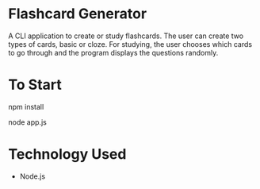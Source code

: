 # Flashcard Generator

A CLI application to create or study flashcards. The user can create two types of cards, basic or cloze. For studying, the user chooses which cards to go through and the program displays the questions randomly.

# To Start
npm install

node app.js

# Technology Used
* Node.js